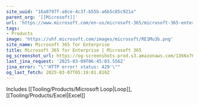 ```yaml
---
site_uuid: "16a8797f-a8ce-4c3f-b55b-a6b5c85c921a"
parent_org: '[[Microsoft]]'
url: 'https://www.microsoft.com/en-us/microsoft-365/microsoft-365-enterprise'
tags:
- Products
image: 'https://uhf.microsoft.com/images/microsoft/RE1Mu3b.png'
site_name: Microsoft 365 for Enterprise
title: Microsoft 365 for Enterprise | Microsoft 365
og_screenshot_url: https://og-screenshots-prod.s3.amazonaws.com/1366x768/80/false/428fecd2c2b3d4a9bd30548260a1c1ee91670991b55b0981b1a2e25000539143.jpeg
last_jina_request: '2025-03-09T06:45:03.556Z'
jina_error: "\"'HTTP error! status: 429'\""
og_last_fetch: 2025-03-07T05:19:01.810Z
---
```

Includes [[Tooling/Products/Microsoft Loop|Loop]], [[Tooling/Products/Excel|Excel]]



